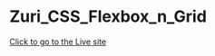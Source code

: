 # Zuri_CSS_Flexbox_n_Grid
[Click to go to the Live site](https://samzyconcepts.github.io/Zuri_CSS_Flexbox_n_Grid/)
